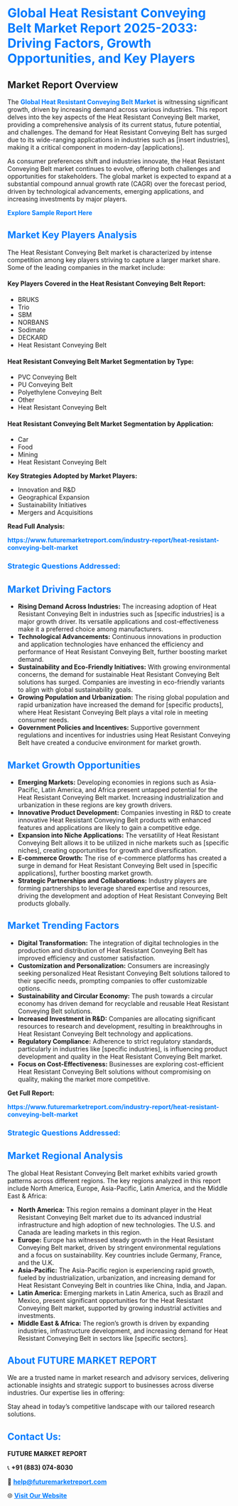<h1 style="color: #007BFF;">Global Heat Resistant Conveying Belt Market Report 2025-2033: Driving Factors, Growth Opportunities, and Key Players</h1>

<section id="overview">
<h2>Market Report Overview</h2>
<p>The <a href="https://www.futuremarketreport.com/industry-report/heat-resistant-conveying-belt-market" style="color: #007BFF; text-decoration: none;"><strong>Global Heat Resistant Conveying Belt Market</strong></a> is witnessing significant growth, driven by increasing demand across various industries. This report delves into the key aspects of the Heat Resistant Conveying Belt market, providing a comprehensive analysis of its current status, future potential, and challenges. The demand for Heat Resistant Conveying Belt has surged due to its wide-ranging applications in industries such as [insert industries], making it a critical component in modern-day [applications].</p>
<p>As consumer preferences shift and industries innovate, the Heat Resistant Conveying Belt market continues to evolve, offering both challenges and opportunities for stakeholders. The global market is expected to expand at a substantial compound annual growth rate (CAGR) over the forecast period, driven by technological advancements, emerging applications, and increasing investments by major players.</p>
</section>

<section id="overview">
<p><a href="https://www.futuremarketreport.com/request-sample/reportId=98616" style="color: #007BFF; text-decoration: none;"><strong>Explore Sample Report Here</strong></a></p>
</section>

<section id="key-players">
<h2 style="color: #007BFF;">Market Key Players Analysis</h2>
<p>The Heat Resistant Conveying Belt market is characterized by intense competition among key players striving to capture a larger market share. Some of the leading companies in the market include:</p>
<h4>Key Players Covered in the Heat Resistant Conveying Belt Report:</h4>
<ul><li>BRUKS</li><li>Trio</li><li>SBM</li><li>NORBANS</li><li>Sodimate</li><li>DECKARD</li><li>Heat Resistant Conveying Belt</li></ul>
<h4>Heat Resistant Conveying Belt Market Segmentation by Type:</h4>
<ul><li>PVC Conveying Belt</li><li>PU Conveying Belt</li><li>Polyethylene Conveying Belt</li><li>Other</li><li>Heat Resistant Conveying Belt</li></ul>

<h4>Heat Resistant Conveying Belt Market Segmentation by Application:</h4>
<ul><li>Car</li><li>Food</li><li>Mining</li><li>Heat Resistant Conveying Belt</li></ul>
<p><strong>Key Strategies Adopted by Market Players:</strong></p>
<ul>
<li>Innovation and R&D</li>
<li>Geographical Expansion</li>
<li>Sustainability Initiatives</li>
<li>Mergers and Acquisitions</li>
</ul>
</section>

<section>
<p><strong>Read Full Analysis: </strong></p><a href="https://www.futuremarketreport.com/industry-report/heat-resistant-conveying-belt-market" style="color: #007BFF; text-decoration: none;"><strong>https://www.futuremarketreport.com/industry-report/heat-resistant-conveying-belt-market</strong></a>
<h3 style="color: #007BFF;">Strategic Questions Addressed:</h3>
</section>

<section id="driving-factors">
<h2 style="color: #007BFF;">Market Driving Factors</h2>
<ul>
<li><strong>Rising Demand Across Industries:</strong> The increasing adoption of Heat Resistant Conveying Belt in industries such as [specific industries] is a major growth driver. Its versatile applications and cost-effectiveness make it a preferred choice among manufacturers.</li>
<li><strong>Technological Advancements:</strong> Continuous innovations in production and application technologies have enhanced the efficiency and performance of Heat Resistant Conveying Belt, further boosting market demand.</li>
<li><strong>Sustainability and Eco-Friendly Initiatives:</strong> With growing environmental concerns, the demand for sustainable Heat Resistant Conveying Belt solutions has surged. Companies are investing in eco-friendly variants to align with global sustainability goals.</li>
<li><strong>Growing Population and Urbanization:</strong> The rising global population and rapid urbanization have increased the demand for [specific products], where Heat Resistant Conveying Belt plays a vital role in meeting consumer needs.</li>
<li><strong>Government Policies and Incentives:</strong> Supportive government regulations and incentives for industries using Heat Resistant Conveying Belt have created a conducive environment for market growth.</li>
</ul>
</section>

<section id="growth-opportunities">
<h2 style="color: #007BFF;">Market Growth Opportunities</h2>
<ul>
<li><strong>Emerging Markets:</strong> Developing economies in regions such as Asia-Pacific, Latin America, and Africa present untapped potential for the Heat Resistant Conveying Belt market. Increasing industrialization and urbanization in these regions are key growth drivers.</li>
<li><strong>Innovative Product Development:</strong> Companies investing in R&D to create innovative Heat Resistant Conveying Belt products with enhanced features and applications are likely to gain a competitive edge.</li>
<li><strong>Expansion into Niche Applications:</strong> The versatility of Heat Resistant Conveying Belt allows it to be utilized in niche markets such as [specific niches], creating opportunities for growth and diversification.</li>
<li><strong>E-commerce Growth:</strong> The rise of e-commerce platforms has created a surge in demand for Heat Resistant Conveying Belt used in [specific applications], further boosting market growth.</li>
<li><strong>Strategic Partnerships and Collaborations:</strong> Industry players are forming partnerships to leverage shared expertise and resources, driving the development and adoption of Heat Resistant Conveying Belt products globally.</li>
</ul>
</section>

<section id="trending-factors">
<h2 style="color: #007BFF;">Market Trending Factors</h2>
<ul>
<li><strong>Digital Transformation:</strong> The integration of digital technologies in the production and distribution of Heat Resistant Conveying Belt has improved efficiency and customer satisfaction.</li>
<li><strong>Customization and Personalization:</strong> Consumers are increasingly seeking personalized Heat Resistant Conveying Belt solutions tailored to their specific needs, prompting companies to offer customizable options.</li>
<li><strong>Sustainability and Circular Economy:</strong> The push towards a circular economy has driven demand for recyclable and reusable Heat Resistant Conveying Belt solutions.</li>
<li><strong>Increased Investment in R&D:</strong> Companies are allocating significant resources to research and development, resulting in breakthroughs in Heat Resistant Conveying Belt technology and applications.</li>
<li><strong>Regulatory Compliance:</strong> Adherence to strict regulatory standards, particularly in industries like [specific industries], is influencing product development and quality in the Heat Resistant Conveying Belt market.</li>
<li><strong>Focus on Cost-Effectiveness:</strong> Businesses are exploring cost-efficient Heat Resistant Conveying Belt solutions without compromising on quality, making the market more competitive.</li>
</ul>
</section>

<section>
<p><strong>Get Full Report: </strong></p><a href="https://www.futuremarketreport.com/industry-report/heat-resistant-conveying-belt-market" style="color: #007BFF; text-decoration: none;"><strong>https://www.futuremarketreport.com/industry-report/heat-resistant-conveying-belt-market</strong></a>
<h3 style="color: #007BFF;">Strategic Questions Addressed:</h3>
</section>


<section id="regional-analysis">
<h2 style="color: #007BFF;">Market Regional Analysis</h2>
<p>The global Heat Resistant Conveying Belt market exhibits varied growth patterns across different regions. The key regions analyzed in this report include North America, Europe, Asia-Pacific, Latin America, and the Middle East & Africa:</p>
<ul>
<li><strong>North America:</strong> This region remains a dominant player in the Heat Resistant Conveying Belt market due to its advanced industrial infrastructure and high adoption of new technologies. The U.S. and Canada are leading markets in this region.</li>
<li><strong>Europe:</strong> Europe has witnessed steady growth in the Heat Resistant Conveying Belt market, driven by stringent environmental regulations and a focus on sustainability. Key countries include Germany, France, and the U.K.</li>
<li><strong>Asia-Pacific:</strong> The Asia-Pacific region is experiencing rapid growth, fueled by industrialization, urbanization, and increasing demand for Heat Resistant Conveying Belt in countries like China, India, and Japan.</li>
<li><strong>Latin America:</strong> Emerging markets in Latin America, such as Brazil and Mexico, present significant opportunities for the Heat Resistant Conveying Belt market, supported by growing industrial activities and investments.</li>
<li><strong>Middle East & Africa:</strong> The region’s growth is driven by expanding industries, infrastructure development, and increasing demand for Heat Resistant Conveying Belt in sectors like [specific sectors].</li>
</ul>
</section>

<footer>
<h2 style="color: #007BFF;">About FUTURE MARKET REPORT</h2>
<p>We are a trusted name in market research and advisory services, delivering actionable insights and strategic support to businesses across diverse industries. Our expertise lies in offering:</p>

<p>Stay ahead in today’s competitive landscape with our tailored research solutions.</p>

<h2 style="color: #007BFF;">Contact Us:</h2>
<p><strong>FUTURE MARKET REPORT</strong></p>
<p>📞 <strong>+91 (883) 074-8030</strong></p>
<p>📧 <strong><a href="mailto:help@futuremarketreport.com" style="color: #007BFF;">help@futuremarketreport.com</a></strong></p>
<p>🌐 <strong><a href="https://www.futuremarketreport.com/" style="color: #007BFF;">Visit Our Website</a></strong></p>
</footer>